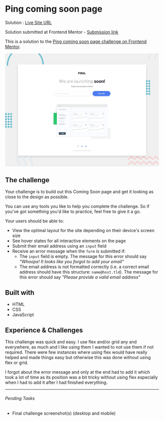 #  Ping coming soon page

Solution : [Live Site URL](https://frontend-mentor-challenges-ecru.vercel.app/ping-coming-soon-page/)

Solution submitted  at Frontend Mentor - [Submission link](https://www.frontendmentor.io/solutions/ping-coming-soon-page-very-robust-email-validation-Hq5nrXyJE)

This is a solution to the [Ping coming soon page challenge on Frontend Mentor](https://www.frontendmentor.io/challenges/ping-single-column-coming-soon-page-5cadd051fec04111f7b848da). 

![Design preview for the Ping coming soon page coding challenge](./design/desktop-preview.jpg)

## The challenge

Your challenge is to build out this Coming Soon page and get it looking as close to the design as possible.

You can use any tools you like to help you complete the challenge. So if you've got something you'd like to practice, feel free to give it a go.

Your users should be able to: 

- View the optimal layout for the site depending on their device's screen size
- See hover states for all interactive elements on the page
- Submit their email address using an `input` field
- Receive an error message when the `form` is submitted if:
	- The `input` field is empty. The message for this error should say *"Whoops! It looks like you forgot to add your email"*
	- The email address is not formatted correctly (i.e. a correct email address should have this structure: `name@host.tld`). The message for this error should say *"Please provide a valid email address"*

## Built with
 
 - HTML
 - CSS
 - JavaScript

## Experience & Challenges

This challenge was quick and easy.
I use flex and/or grid any and everywhere, as much and I like using them I wanted to not use them if not required. There were few instances where using flex would have really helped and made things easy but otherwise this was done without using flex or grid. 

I forgot about the error message and only at the end had to add it which took a lot of time as its position was a bit tricky without using flex especially when I had to add it after I had finished everything.

---

###### Pending Tasks 

 
- Final challenge screenshot(s) (desktop and mobile)
 